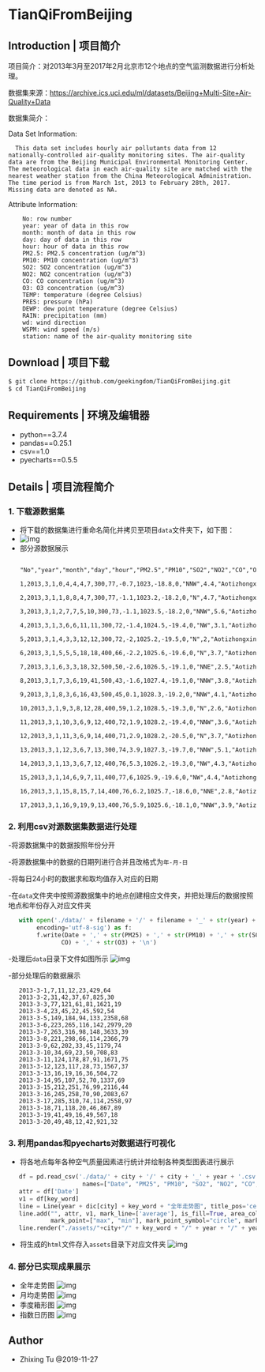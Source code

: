 # TianQiFromBeijing

## Introduction | 项目简介

项目简介：对2013年3月至2017年2月北京市12个地点的空气监测数据进行分析处理。

数据集来源：https://archive.ics.uci.edu/ml/datasets/Beijing+Multi-Site+Air-Quality+Data

数据集简介：

Data Set Information:

```angular2
  This data set includes hourly air pollutants data from 12 nationally-controlled air-quality monitoring sites. The air-quality data are from the Beijing Municipal Environmental Monitoring Center. The meteorological data in each air-quality site are matched with the nearest weather station from the China Meteorological Administration. The time period is from March 1st, 2013 to February 28th, 2017. Missing data are denoted as NA.
```

Attribute Information:

```angular2
    No: row number
    year: year of data in this row
    month: month of data in this row
    day: day of data in this row
    hour: hour of data in this row
    PM2.5: PM2.5 concentration (ug/m^3)
    PM10: PM10 concentration (ug/m^3)
    SO2: SO2 concentration (ug/m^3)
    NO2: NO2 concentration (ug/m^3)
    CO: CO concentration (ug/m^3)
    O3: O3 concentration (ug/m^3)
    TEMP: temperature (degree Celsius)
    PRES: pressure (hPa)
    DEWP: dew point temperature (degree Celsius)
    RAIN: precipitation (mm)
    wd: wind direction
    WSPM: wind speed (m/s)
    station: name of the air-quality monitoring site
```

## Download | 项目下载

```bash
$ git clone https://github.com/geekingdom/TianQiFromBeijing.git
$ cd TianQiFromBeijing
```

## Requirements | 环境及编辑器

- python==3.7.4
- pandas==0.25.1
- csv==1.0
- pyecharts==0.5.5

## Details | 项目流程简介

### 1. 下载源数据集

- 将下载的数据集进行重命名简化并拷贝至项目```data```文件夹下，如下图：
- ![img](./images/ShortCut_1.png)
- 部分源数据展示
  ```angular2
    "No","year","month","day","hour","PM2.5","PM10","SO2","NO2","CO","O3","TEMP","PRES","DEWP","RAIN","wd","WSPM","station"
    1,2013,3,1,0,4,4,4,7,300,77,-0.7,1023,-18.8,0,"NNW",4.4,"Aotizhongxin"
    2,2013,3,1,1,8,8,4,7,300,77,-1.1,1023.2,-18.2,0,"N",4.7,"Aotizhongxin"
    3,2013,3,1,2,7,7,5,10,300,73,-1.1,1023.5,-18.2,0,"NNW",5.6,"Aotizhongxin"
    4,2013,3,1,3,6,6,11,11,300,72,-1.4,1024.5,-19.4,0,"NW",3.1,"Aotizhongxin"
    5,2013,3,1,4,3,3,12,12,300,72,-2,1025.2,-19.5,0,"N",2,"Aotizhongxin"
    6,2013,3,1,5,5,5,18,18,400,66,-2.2,1025.6,-19.6,0,"N",3.7,"Aotizhongxin"
    7,2013,3,1,6,3,3,18,32,500,50,-2.6,1026.5,-19.1,0,"NNE",2.5,"Aotizhongxin"
    8,2013,3,1,7,3,6,19,41,500,43,-1.6,1027.4,-19.1,0,"NNW",3.8,"Aotizhongxin"
    9,2013,3,1,8,3,6,16,43,500,45,0.1,1028.3,-19.2,0,"NNW",4.1,"Aotizhongxin"
    10,2013,3,1,9,3,8,12,28,400,59,1.2,1028.5,-19.3,0,"N",2.6,"Aotizhongxin"
    11,2013,3,1,10,3,6,9,12,400,72,1.9,1028.2,-19.4,0,"NNW",3.6,"Aotizhongxin"
    12,2013,3,1,11,3,6,9,14,400,71,2.9,1028.2,-20.5,0,"N",3.7,"Aotizhongxin"
    13,2013,3,1,12,3,6,7,13,300,74,3.9,1027.3,-19.7,0,"NNW",5.1,"Aotizhongxin"
    14,2013,3,1,13,3,6,7,12,400,76,5.3,1026.2,-19.3,0,"NW",4.3,"Aotizhongxin"
    15,2013,3,1,14,6,9,7,11,400,77,6,1025.9,-19.6,0,"NW",4.4,"Aotizhongxin"
    16,2013,3,1,15,8,15,7,14,400,76,6.2,1025.7,-18.6,0,"NNE",2.8,"Aotizhongxin"
    17,2013,3,1,16,9,19,9,13,400,76,5.9,1025.6,-18.1,0,"NNW",3.9,"Aotizhongxin"
  ```

### 2. 利用csv对源数据集数据进行处理

-将源数据集中的数据按照年份分开

-将源数据集中的数据的日期列进行合并且改格式为```年-月-日```

-将每日24小时的数据求和取均值存入对应的日期

-在```data```文件夹中按照源数据集中的地点创建相应文件夹，并把处理后的数据按照地点和年份存入对应文件夹
  
  ```python
     with open('./data/' + filename + '/' + filename + '_' + str(year) + '.csv', 'a+',
          encoding='utf-8-sig') as f:
          f.write(Date + ',' + str(PM25) + ',' + str(PM10) + ',' + str(SO2) + ',' + str(NO2) + ',' + str(
                 CO) + ',' + str(O3) + '\n')
  ```
 -处理后```data```目录下文件如图所示
 ![img](./images/ShortCut_2.png)
 
 -部分处理后的数据展示
 ```angular2
    2013-3-1,7,11,12,23,429,64
    2013-3-2,31,42,37,67,825,30
    2013-3-3,77,121,61,81,1621,19
    2013-3-4,23,45,22,45,592,54
    2013-3-5,149,184,94,133,2358,68
    2013-3-6,223,265,116,142,2979,20
    2013-3-7,263,316,98,148,3633,39
    2013-3-8,221,298,66,114,2366,79
    2013-3-9,62,202,33,45,1179,74
    2013-3-10,34,69,23,50,708,83
    2013-3-11,124,178,87,91,1671,75
    2013-3-12,123,117,28,73,1567,37
    2013-3-13,16,19,16,36,504,72
    2013-3-14,95,107,52,70,1337,69
    2013-3-15,212,251,76,99,2116,44
    2013-3-16,245,258,70,90,2083,67
    2013-3-17,285,310,74,114,2558,97
    2013-3-18,71,118,20,46,867,89
    2013-3-19,41,49,16,49,567,18
    2013-3-20,49,48,12,42,921,32
  ```
  
### 3. 利用pandas和pyecharts对数据进行可视化

- 将各地点每年各种空气质量因素进行统计并绘制各种类型图表进行展示
```python
   df = pd.read_csv('./data/' + city + '/' + city + '_' + year + '.csv', header=None,
                     names=["Date", "PM25", "PM10", "SO2", "NO2", "CO", "O3"])
   attr = df['Date']
   v1 = df[key_word]
   line = Line(year + dic[city] + key_word + "全年走势图", title_pos='center', title_top='18', width=800, height=400)
   line.add("", attr, v1, mark_line=['average'], is_fill=True, area_color="#000", area_opacity=0.3,
            mark_point=["max", "min"], mark_point_symbol="circle", mark_point_symbolsize=25)
   line.render("./assets/"+city+"/" + key_word + "/" + year + "/" + year + "年"+dic[city]+ key_word + "全年走势图.html")
```

- 将生成的```html```文件存入```assets```目录下对应文件夹
![img](./images/ShortCut_3.png)

### 4. 部分已实现成果展示
- 全年走势图
![img](./images/ShortCut_4.png)
- 月均走势图
![img](./images/ShortCut_5.png)
- 季度箱形图
![img](./images/ShortCut_6.png)
- 指数日历图
![img](./images/ShortCut_7.png)

## Author

- Zhixing Tu @2019-11-27
